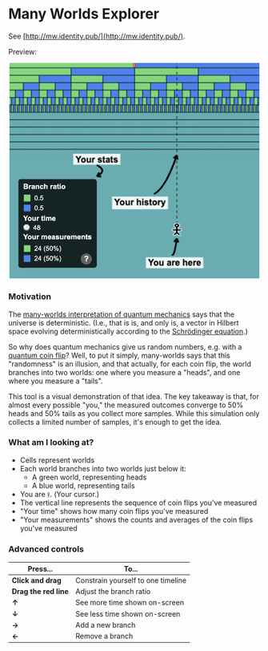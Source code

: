 # Many Worlds Explorer

See [http://mw.identity.pub/](http://mw.identity.pub/).

<p>Preview:</p>

<p align="center">
<a href="http://mw.identity.pub/"><img src="ss.png" alt="alt text" width="500"></a>
</p>

### Motivation

The [many-worlds interpretation of quantum mechanics](https://en.wikipedia.org/wiki/Many-worlds_interpretation) says that the universe is deterministic. (I.e., that is is, and only is, a vector in Hilbert space evolving deterministically according to the [Schrödinger equation](https://en.wikipedia.org/wiki/Schr%C3%B6dinger_equation).)

So why does quantum mechanics give us random numbers, e.g. with a [quantum coin flip](https://en.wikipedia.org/wiki/Quantum_coin_flipping)? Well, to put it simply, many-worlds says that this "randomness" is an illusion, and that actually, for each coin flip, the world branches into two worlds: one where you measure a "heads", and one where you measure a "tails".

This tool is a visual demonstration of that idea. The key takeaway is that, for almost every possible "you," the measured outcomes converge to 50% heads and 50% tails as you collect more samples. While this simulation only collects a limited number of samples, it's enough to get the idea.

### What am I looking at?

- Cells represent worlds
- Each world branches into two worlds just below it:
    - A green world, representing heads
    - A blue world, representing tails
- You are `𖨆`. (Your cursor.)
- The vertical line represents the sequence of coin flips you've measured
- "Your time" shows how many coin flips you've measured
- "Your measurements" shows the counts and averages of the coin flips you've measured

### Advanced controls

| Press...               | To...                                  |
|------------------------|----------------------------------------|
| **Click and drag**     | Constrain yourself to one timeline     |
| **Drag the red line**  | Adjust the branch ratio                |
| **↑**                  | See more time shown on-screen          |
| **↓**                  | See less time shown on-screen          |
| **→**                  | Add a new branch                       |
| **←**                  | Remove a branch                        |